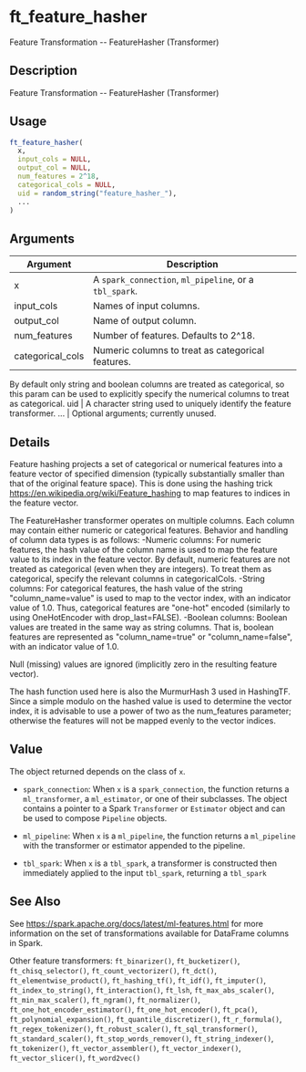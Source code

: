 # ft_feature_hasher


Feature Transformation -- FeatureHasher (Transformer)




## Description

Feature Transformation -- FeatureHasher (Transformer)





## Usage
```r
ft_feature_hasher(
  x,
  input_cols = NULL,
  output_col = NULL,
  num_features = 2^18,
  categorical_cols = NULL,
  uid = random_string("feature_hasher_"),
  ...
)
```




## Arguments


Argument      |Description
------------- |----------------
x | A ``spark_connection``, ``ml_pipeline``, or a ``tbl_spark``.
input_cols | Names of input columns.
output_col | Name of output column.
num_features | Number of features. Defaults to 2^18.
categorical_cols | Numeric columns to treat as categorical features.
By default only string and boolean columns are treated as categorical,
so this param can be used to explicitly specify the numerical columns to
treat as categorical.
uid | A character string used to uniquely identify the feature transformer.
... | Optional arguments; currently unused.




## Details

Feature hashing projects a set of categorical or numerical features into a
  feature vector of specified dimension (typically substantially smaller than
  that of the original feature space). This is done using the hashing trick
  https://en.wikipedia.org/wiki/Feature_hashing to map features to indices
  in the feature vector.

  The FeatureHasher transformer operates on multiple columns. Each column may
    contain either numeric or categorical features. Behavior and handling of
    column data types is as follows: -Numeric columns: For numeric features,
    the hash value of the column name is used to map the feature value to its
    index in the feature vector. By default, numeric features are not treated
    as categorical (even when they are integers). To treat them as categorical,
    specify the relevant columns in categoricalCols. -String columns: For
     categorical features, the hash value of the string "column_name=value"
     is used to map to the vector index, with an indicator value of 1.0.
     Thus, categorical features are "one-hot" encoded (similarly to using
     OneHotEncoder with drop_last=FALSE). -Boolean columns: Boolean values
     are treated in the same way as string columns. That is, boolean features
     are represented as "column_name=true" or "column_name=false", with an
     indicator value of 1.0.

 Null (missing) values are ignored (implicitly zero in the resulting feature vector).

 The hash function used here is also the MurmurHash 3 used in HashingTF. Since a
 simple modulo on the hashed value is used to determine the vector index, it is
 advisable to use a power of two as the num_features parameter; otherwise the
 features will not be mapped evenly to the vector indices.





## Value

The object returned depends on the class of ``x``.


  
*  `spark_connection`: When `x` is a `spark_connection`, the function returns a `ml_transformer`,
  a `ml_estimator`, or one of their subclasses. The object contains a pointer to
  a Spark `Transformer` or `Estimator` object and can be used to compose
  `Pipeline` objects.

  
*  `ml_pipeline`: When `x` is a `ml_pipeline`, the function returns a `ml_pipeline` with
  the transformer or estimator appended to the pipeline.

  
*  `tbl_spark`: When `x` is a `tbl_spark`, a transformer is constructed then
  immediately applied to the input `tbl_spark`, returning a `tbl_spark`







## See Also

See https://spark.apache.org/docs/latest/ml-features.html for
  more information on the set of transformations available for DataFrame
  columns in Spark.

Other feature transformers: 
`ft_binarizer()`,
`ft_bucketizer()`,
`ft_chisq_selector()`,
`ft_count_vectorizer()`,
`ft_dct()`,
`ft_elementwise_product()`,
`ft_hashing_tf()`,
`ft_idf()`,
`ft_imputer()`,
`ft_index_to_string()`,
`ft_interaction()`,
`ft_lsh`,
`ft_max_abs_scaler()`,
`ft_min_max_scaler()`,
`ft_ngram()`,
`ft_normalizer()`,
`ft_one_hot_encoder_estimator()`,
`ft_one_hot_encoder()`,
`ft_pca()`,
`ft_polynomial_expansion()`,
`ft_quantile_discretizer()`,
`ft_r_formula()`,
`ft_regex_tokenizer()`,
`ft_robust_scaler()`,
`ft_sql_transformer()`,
`ft_standard_scaler()`,
`ft_stop_words_remover()`,
`ft_string_indexer()`,
`ft_tokenizer()`,
`ft_vector_assembler()`,
`ft_vector_indexer()`,
`ft_vector_slicer()`,
`ft_word2vec()`



